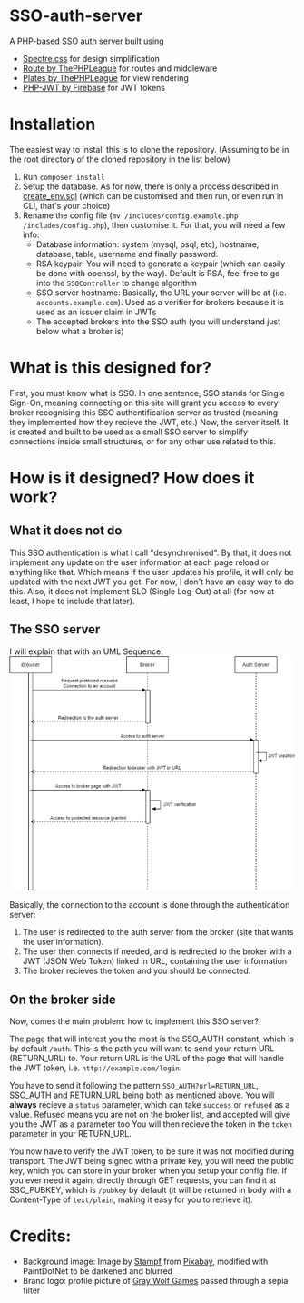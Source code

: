 # SSO-auth-server
A PHP-based SSO auth server built using 
- [Spectre.css](https://picturepan2.github.io/spectre/) for design simplification 
- [Route by ThePHPLeague](https://route.thephpleague.com/) for routes and middleware
- [Plates by ThePHPLeague](http://platesphp.com/) for view rendering
- [PHP-JWT by Firebase](https://github.com/firebase/php-jwt) for JWT tokens



# Installation
The easiest way to install this is to clone the repository. (Assuming to be in the root directory of the cloned repository in the list below)
1. Run `composer install`
2. Setup the database. As for now, there is only a process described in [create_env.sql](install/create_env.sql) (which can be customised and then run, or even run in CLI, that's your choice)
3. Rename the config file (`mv /includes/config.example.php /includes/config.php`), then customise it. For that, you will need a few info:
    - Database information: system (mysql, psql, etc), hostname, database, table, username and finally password.
    - RSA keypair: You will need to generate a keypair (which can easily be done with openssl, by the way). Default is RSA, feel free to go into the `SSOController` to change algorithm
    - SSO server hostname: Basically, the URL your server will be at (i.e. `accounts.example.com`). Used as a verifier for brokers because it is used as an issuer claim in JWTs
    - The accepted brokers into the SSO auth (you will understand just below what a broker is)


# What is this designed for?
First, you must know what is SSO. In one sentence, SSO stands for Single Sign-On, meaning connecting on this site will grant you access to every broker recognising this SSO authentification server as trusted (meaning they implemented how they recieve the JWT, etc.)
Now, the server itself. It is created and built to be used as a small SSO server to simplify connections inside small structures, or for any other use related to this.

# How is it designed? How does it work?

## What it does not do
This SSO authentication is what I call "desynchronised". By that, it does not implement any update on the user information at each page reload or anything like that. Which means if the user updates his profile, it will only be updated with the next JWT you get. For now, I don't have an easy way to do this.
Also, it does not implement SLO (Single Log-Out) at all (for now at least, I hope to include that later).

## The SSO server 
I will explain that with an UML Sequence:
![UML Sequence](UML_sequence.png)

Basically, the connection to the account is done through the authentication server:
1. The user is redirected to the auth server from the broker (site that wants the user information).
2. The user then connects if needed, and is redirected to the broker with a JWT (JSON Web Token) linked in URL, containing the user information
3. The broker recieves the token and you should be connected.

## On the broker side
Now, comes the main problem: how to implement this SSO server?

The page that will interest you the most is the SSO\_AUTH constant, which is by default `/auth`. This is the path you will want to send your return URL (RETURN\_URL) to.
Your return URL is the URL of the page that will handle the JWT token, i.e. `http://example.com/login`.

You have to send it following the pattern `SSO_AUTH?url=RETURN_URL`, SSO\_AUTH and RETURN\_URL being both as mentioned above.
You will __always__ recieve a `status` parameter, which can take `success` or `refused` as a value. Refused means you are not on the broker list, and accepted will give you the JWT as a parameter too
You will then recieve the token in the `token` parameter in your RETURN\_URL.

You now have to verify the JWT token, to be sure it was not modified during transport. The JWT being signed with a private key, you will need the public key, which you can store in your broker when you setup your config file. If you ever need it again, directly through GET requests, you can find it at SSO\_PUBKEY, which is `/pubkey` by default (it will be returned in body with a Content-Type of `text/plain`, making it easy for you to retrieve it).


# Credits:
- Background image: Image by [Stampf](https://pixabay.com/users/Stampf-1703749/?utm_source=link-attribution&amp;utm_medium=referral&amp;utm_campaign=image&amp;utm_content=3337447) from [Pixabay](https://pixabay.com/?utm_source=link-attribution&amp;utm_medium=referral&amp;utm_campaign=image&amp;utm_content=3337447), modified with PaintDotNet to be darkened and blurred
- Brand logo: profile picture of [Gray Wolf Games](https://twitter.com/graywolfgames) passed through a sepia filter